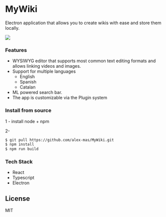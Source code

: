 # MyWiki

Electron application that allows you to create wikis with ease and store them locally.

![](showcase.gif)

### Features
* WYSIWYG editor that supports most common text editing formats and allows linking videos and images.
* Support for multiple languages
    * English
    * Spanish
    * Catalan
* ML powered search bar.
* The app is customizable via the Plugin system

### Install from source

1 - install node + npm

2- 
```sh
$ git pull https://github.com/alex-mas/MyWiki.git
$ npm install
$ npm run build
```


### Tech Stack
* React
* Typescript
* Electron


License
----
MIT

